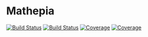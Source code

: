 # Mathepia

[![Build Status](https://travis-ci.com/Song921012/Mathepia.jl.svg?branch=main)](https://travis-ci.com/Song921012/Mathepia.jl)
[![Build Status](https://ci.appveyor.com/api/projects/status/github/Song921012/Mathepia.jl?svg=true)](https://ci.appveyor.com/project/Song921012/Mathepia-jl)
[![Coverage](https://codecov.io/gh/Song921012/Mathepia.jl/branch/main/graph/badge.svg)](https://codecov.io/gh/Song921012/Mathepia.jl)
[![Coverage](https://coveralls.io/repos/github/Song921012/Mathepia.jl/badge.svg?branch=main)](https://coveralls.io/github/Song921012/Mathepia.jl?branch=main)
